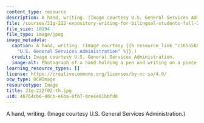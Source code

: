 ```yaml
---
content_type: resource
description: A hand, writing. (Image courtesy U.S. General Services Administration.)
file: /courses/21g-222-expository-writing-for-bilingual-students-fall-2002/46764cb640cbe6ba8fb78ce4e61bbfd8_21g-222f02-th.jpg
file_size: 10194
file_type: image/jpeg
image_metadata:
  caption: A hand, writing. (Image courtesy {{% resource_link "c1655580-8abb-41ba-9ca8-c2064d2ee1a0"
    "U.S. General Services Administration" %}}.)
  credit: Image courtesy U.S. General Services Administration.
  image-alt: Photograph of a hand holding a pen and writing on a piece of paper.
learning_resource_types: []
license: https://creativecommons.org/licenses/by-nc-sa/4.0/
ocw_type: OCWImage
resourcetype: Image
title: 21g-222f02-th.jpg
uid: 46764cb6-40cb-e6ba-8fb7-8ce4e61bbfd8
---
```

A hand, writing. (Image courtesy U.S. General Services Administration.)
